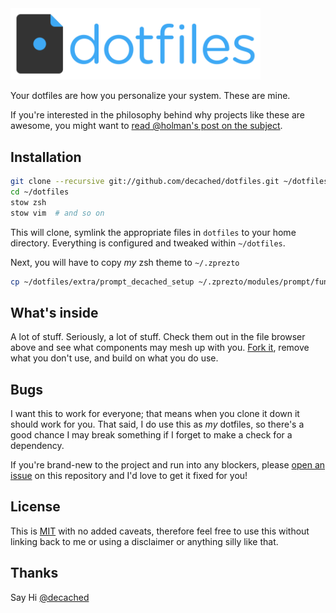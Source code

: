 <img src="extra/logo.png" alt="dotfiles logo" width="400">

Your dotfiles are how you personalize your system. These are mine.

If you're interested in the philosophy behind why projects like these are awesome, you might want to [read @holman's post on the subject](http://zachholman.com/2010/08/dotfiles-are-meant-to-be-forked/).

## Installation

```bash
git clone --recursive git://github.com/decached/dotfiles.git ~/dotfiles
cd ~/dotfiles
stow zsh
stow vim  # and so on
```

This will clone, symlink the appropriate files in `dotfiles` to your home directory. Everything is configured and tweaked within `~/dotfiles`.

Next, you will have to copy *my* zsh theme to `~/.zprezto`

```bash
cp ~/dotfiles/extra/prompt_decached_setup ~/.zprezto/modules/prompt/functions/
```

## What's inside

A lot of stuff. Seriously, a lot of stuff. Check them out in the file browser above and see what components may mesh up with you. [Fork it](https://github.com/decached/dotfiles/fork), remove what you don't use, and build on what you do use.

## Bugs

I want this to work for everyone; that means when you clone it down it should work for you. That said, I do use this as *my* dotfiles, so there's a good chance I may break something if I forget to make a check for a dependency.

If you're brand-new to the project and run into any blockers, please [open an issue](https://github.com/decached/dotfiles/issues) on this repository and I'd love to get it fixed for you!

## License

This is [MIT](http://decached.mit-license.org) with no added caveats, therefore feel free to use this without linking back to me or using a disclaimer or anything silly like that.

## Thanks

Say Hi [@decached](https://twitter.com/decached)
